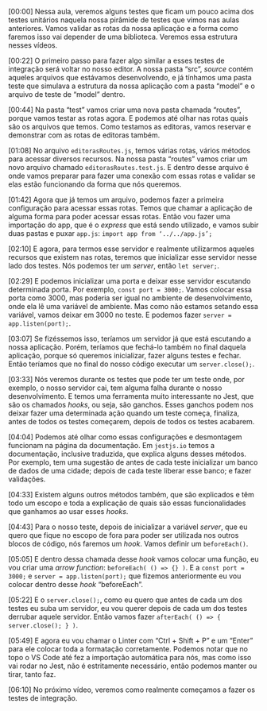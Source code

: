 [00:00] Nessa aula, veremos alguns testes que ficam um pouco acima dos testes unitários naquela nossa pirâmide de testes que vimos nas aulas anteriores. Vamos validar as rotas da nossa aplicação e a forma como faremos isso vai depender de uma biblioteca. Veremos essa estrutura nesses vídeos.

[00:22] O primeiro passo para fazer algo similar a esses testes de integração será voltar no nosso editor. A nossa pasta “src”, _source_ contém aqueles arquivos que estávamos desenvolvendo, e já tínhamos uma pasta teste que simulava a estrutura da nossa aplicação com a pasta “model” e o arquivo de teste de “model” dentro.

[00:44] Na pasta “test” vamos criar uma nova pasta chamada “routes”, porque vamos testar as rotas agora. E podemos até olhar nas rotas quais são os arquivos que temos. Como testamos as editoras, vamos reservar e demonstrar com as rotas de editoras também.

[01:08] No arquivo `editorasRoutes.js`, temos várias rotas, vários métodos para acessar diversos recursos. Na nossa pasta “routes” vamos criar um novo arquivo chamado `editorasRoutes.test.js`. E dentro desse arquivo é onde vamos preparar para fazer uma conexão com essas rotas e validar se elas estão funcionando da forma que nós queremos.

[01:42] Agora que já temos um arquivo, podemos fazer a primeira configuração para acessar essas rotas. Temos que chamar a aplicação de alguma forma para poder acessar essas rotas. Então vou fazer uma importação do app, que é o _express_ que está sendo utilizado, e vamos subir duas pastas e puxar `app.js`: `import app from ‘../../app.js’;`

[02:10] E agora, para termos esse servidor e realmente utilizarmos aqueles recursos que existem nas rotas, teremos que inicializar esse servidor nesse lado dos testes. Nós podemos ter um _server_, então `let server;`.

[02:29] E podemos inicializar uma porta e deixar esse servidor escutando determinada porta. Por exemplo, `const port = 3000;`. Vamos colocar essa porta como 3000, mas poderia ser igual no ambiente de desenvolvimento, onde ela lê uma variável de ambiente. Mas como não estamos setando essa variável, vamos deixar em 3000 no teste. E podemos fazer `server = app.listen(port);`.

[03:07] Se fizéssemos isso, teríamos um servidor já que está escutando a nossa aplicação. Porém, teríamos que fechá-lo também no final daquela aplicação, porque só queremos inicializar, fazer alguns testes e fechar. Então teríamos que no final do nosso código executar um `server.close();`.

[03:33] Nós veremos durante os testes que pode ter um teste onde, por exemplo, o nosso servidor cai, tem alguma falha durante o nosso desenvolvimento. E temos uma ferramenta muito interessante no Jest, que são os chamados _hooks_, ou seja, são ganchos. Esses ganchos podem nos deixar fazer uma determinada ação quando um teste começa, finaliza, antes de todos os testes começarem, depois de todos os testes acabarem.

[04:04] Podemos até olhar como essas configurações e desmontagem funcionam na página da documentação. Em `jestjs.io` temos a documentação, inclusive traduzida, que explica alguns desses métodos. Por exemplo, tem uma sugestão de antes de cada teste inicializar um banco de dados de uma cidade; depois de cada teste liberar esse banco; e fazer validações.

[04:33] Existem alguns outros métodos também, que são explicados e têm todo um escopo e toda a explicação de quais são essas funcionalidades que ganhamos ao usar esses _hooks_.

[04:43] Para o nosso teste, depois de inicializar a variável _server_, que eu quero que fique no escopo de fora para poder ser utilizada nos outros blocos de código, nós faremos um _hook_. Vamos definir um `beforeEach()`.

[05:05] E dentro dessa chamada desse _hook_ vamos colocar uma função, eu vou criar uma _arrow function_: `beforeEach( () => {} )`. E a `const port = 3000;` e `server = app.listen(port);` que fizemos anteriormente eu vou colocar dentro desse _hook_ “beforeEach”.

[05:22] E o `server.close();`, como eu quero que antes de cada um dos testes eu suba um servidor, eu vou querer depois de cada um dos testes derrubar aquele servidor. Então vamos fazer `afterEach( () => { server.close(); } )`.

[05:49] E agora eu vou chamar o Linter com “Ctrl + Shift + P” e um “Enter” para ele colocar toda a formatação corretamente. Podemos notar que no topo o VS Code até fez a importação automática para nós, mas como isso vai rodar no Jest, não é estritamente necessário, então podemos manter ou tirar, tanto faz.

[06:10] No próximo vídeo, veremos como realmente começamos a fazer os testes de integração.